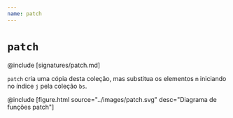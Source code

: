 ```yaml
---
name: patch
---
```


# `patch`

@include [signatures/patch.md]

`patch` cria uma cópia desta coleção, mas substitua os elementos `m` iniciando no índice `j` pela coleção `bs`.

@include [figure.html source="../images/patch.svg" desc="Diagrama de funções patch"]
